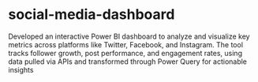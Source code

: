 # social-media-dashboard
 Developed an interactive Power BI dashboard to analyze and visualize key metrics across platforms like Twitter, Facebook, and Instagram. The tool tracks follower growth, post performance, and engagement rates, using data pulled via APIs and transformed through Power Query for actionable insights
